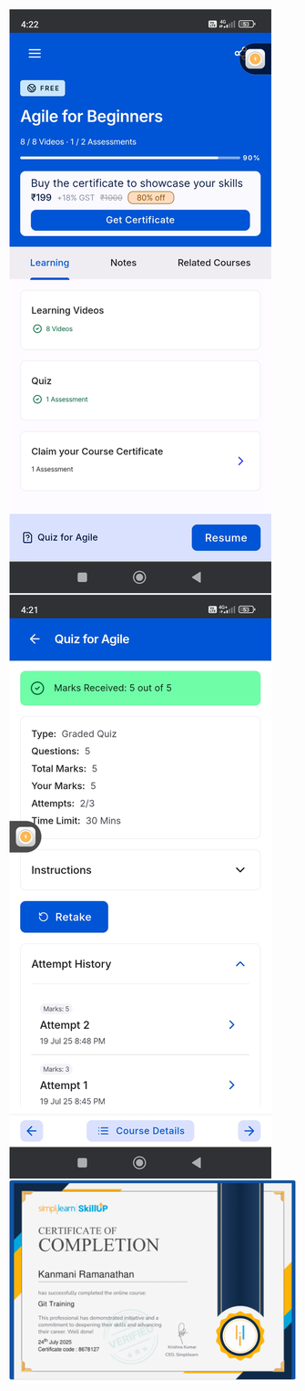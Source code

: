 <img src="https://github.com/Kanmaniramanathan/5014635_Kanmani-Ramanathan/blob/main/SDLC/1753420509126.jpg" alt="image">
<img src="https://github.com/Kanmaniramanathan/5014635_Kanmani-Ramanathan/blob/main/SDLC/1753420509134.jpg" alt="image">
<img src="https://github.com/Kanmaniramanathan/5014635_Kanmani-Ramanathan/blob/main/GIT_CERTIFICATE_SIMPLILEARN/Git%20Training.pdf" alt="image">